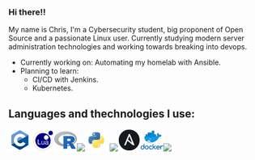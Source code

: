 ### Hi there!!

My name is Chris, I'm a Cybersecurity student, big proponent of Open Source and a passionate Linux user. Currently studying modern server administration technologies and working towards breaking into devops.

- Currently working on: Automating my homelab with Ansible.
- Planning to learn:
  + CI/CD with Jenkins.
  + Kubernetes.

## Languages and thechnologies I use:
<img src="https://raw.githubusercontent.com/github/explore/f3e22f0dca2be955676bc70d6214b95b13354ee8/topics/c/c.png" width="45"><img src="https://raw.githubusercontent.com/github/explore/80688e429a7d4ef2fca1e82350fe8e3517d3494d/topics/lua/lua.png" width="45"><img src="https://raw.githubusercontent.com/github/explore/80688e429a7d4ef2fca1e82350fe8e3517d3494d/topics/r/r.png" width="45"><img src="https://keestalkstech.com/wp-content/uploads/2019/08/bash-logo-300x300.png" width="45"><img src="https://raw.githubusercontent.com/github/explore/80688e429a7d4ef2fca1e82350fe8e3517d3494d/topics/python/python.png" width="45"> 
<img src="https://avatars.githubusercontent.com/u/6471485?s=200&v=4" width="45"><img src="https://raw.githubusercontent.com/github/explore/80688e429a7d4ef2fca1e82350fe8e3517d3494d/topics/ansible/ansible.png" width="45"><img src="https://raw.githubusercontent.com/github/explore/80688e429a7d4ef2fca1e82350fe8e3517d3494d/topics/docker/docker.png" width="45"><img src="https://heise.cloudimg.io/width/223/q50.png-lossy-50.webp-lossy-50.foil1/_www-heise-de_/imgs/18/2/5/8/2/8/1/0/podman_logo-670078d7ea1d15a6.png" width="45">
